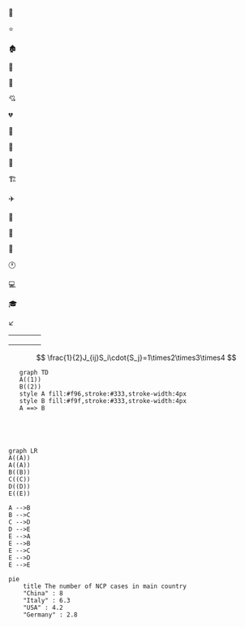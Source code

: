:ski:

:star:

:derelict_house:

:rice:

:book:

:cupid:

:broken_heart:

:train:

:bus:

:car:

:building_construction:

:airplane:

:helicopter:

:rocket:

:triangular_flag_on_post:

:clock1:

:computer:

:mortar_board:

:arrow_lower_left:

|      |      |      |      |
| ---- | :--: | ---- | ---: |
|      |      |      |      |
|      |      |      |      |
|      |      |      |      |


$$
\frac{1}{2}J_{ij}S_i\cdot{S_j}=1\times2\times3\times4
$$



```mermaid
   graph TD
   A((1))
   B((2))
   style A fill:#f96,stroke:#333,stroke-width:4px
   style B fill:#f9f,stroke:#333,stroke-width:4px
   A ==> B
   
   
   


```



```mermaid
graph LR
A((A)) 
A((A)) 
B((B))  
C((C))  
D((D))
E((E))

A -->B
B -->C
C -->D
D -->E
E -->A
E -->B
E -->C
E -->D
E -->E

```


```mermaid
pie
    title The number of NCP cases in main country
    "China" : 8
    "Italy" : 6.3
    "USA" : 4.2
    "Germany" : 2.8
```


